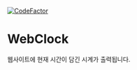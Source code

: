 [![CodeFactor](https://www.codefactor.io/repository/github/errror404/webclock/badge/master)](https://www.codefactor.io/repository/github/errror404/webclock/overview/master)
# WebClock
웹사이트에 현재 시간이 담긴 시계가 출력됩니다.
